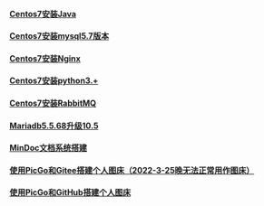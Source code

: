 
#### [Centos7安装Java](./工具服务搭建/Centos7安装Java.md)
#### [Centos7安装mysql5.7版本](./工具服务搭建/Centos7安装mysql5.7版本.md)
#### [Centos7安装Nginx](./工具服务搭建/Centos7安装Nginx.md)
#### [Centos7安装python3.+](./工具服务搭建/Centos7安装python3.+.md)
#### [Centos7安装RabbitMQ](./工具服务搭建/Centos7安装RabbitMQ.md)
#### [Mariadb5.5.68升级10.5](./工具服务搭建/Mariadb5.5.68升级10.5.md)
#### [MinDoc文档系统搭建](./工具服务搭建/MinDoc文档系统搭建.md)
#### [使用PicGo和Gitee搭建个人图床（2022-3-25晚无法正常用作图床）](./工具服务搭建/使用PicGo和Gitee搭建个人图床（2022-3-25晚无法正常用作图床）.md)
#### [使用PicGo和GitHub搭建个人图床](./工具服务搭建/使用PicGo和GitHub搭建个人图床.md)